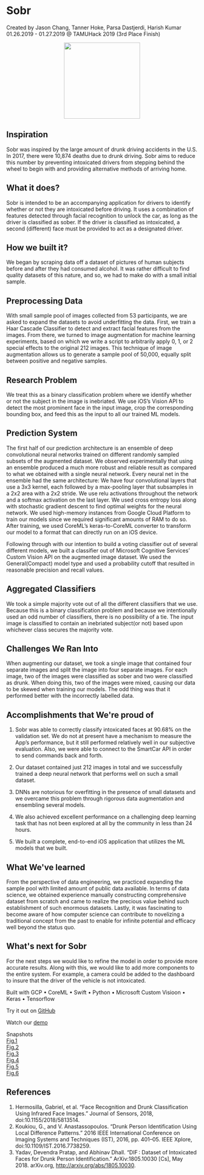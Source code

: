 # Sobr 
Created by Jason Chang, Tanner Hoke, Parsa Dastjerdi, Harish Kumar </br>
01.26.2019 - 01.27.2019 @ TAMUHack 2019 (3rd Place Finish)
<p align="center"><img src="https://github.com/jasonchang0/SoBr/blob/master/sobr-logo.png" height="200" width="200"></p>

## Inspiration

Sobr was inspired by the large amount of drunk driving accidents in the U.S. In 2017, there were 10,874 deaths due to drunk driving. Sobr aims to reduce this number by preventing intoxicated drivers from stepping behind the wheel to begin with and providing alternative methods of arriving home.


## What it does?

Sobr is intended to be an accompanying application for drivers to identify whether or not they are intoxicated before driving. It uses a combination of features detected through facial recognition to unlock the car, as long as the driver is classified as sober. If the driver is classified as intoxicated, a second (different) face must be provided to act as a designated driver.

## How we built it?

We began by scraping data off a dataset of pictures of human subjects before and after they had consumed alcohol. It was rather difficult to find quality datasets of this nature, and so, we had to make do with a small initial sample.

## Preprocessing Data
With small sample pool of images collected from 53 participants, we are asked to expand the datasets to avoid underfitting the data. First, we train a Haar Cascade Classifier to detect and extract facial features from the images. From there, we turned to image augmentation for machine learning experiments, based on which we write a script to arbitrarily apply 0, 1, or 2 special effects to the original 212 images. This technique of image augmentation allows us to generate a sample pool of 50,000, equally split between positive and negative samples.

## Research Problem
We treat this as a binary classification problem where we identify whether or not the subject in the image is inebriated. We use iOS’s Vision API to detect the most prominent face in the input image, crop the corresponding bounding box, and feed this as the input to all our trained ML models.

## Prediction System
The first half of our prediction architecture is an ensemble of deep convolutional neural networks trained on different randomly sampled subsets of the augmented dataset. We observed experimentally that using an ensemble produced a much more robust and reliable result as compared to what we obtained with a single neural network. Every neural net in the ensemble had the same architecture: We have four convolutional layers that use a 3x3 kernel, each followed by a max-pooling layer that subsamples in a 2x2 area with a 2x2 stride. We use relu activations throughout the network and a softmax activation on the last layer. We used cross entropy loss along with stochastic gradient descent to find optimal weights for the neural network. We used high-memory instances from Google Cloud Platform to train our models since we required significant amounts of RAM to do so. After training, we used CoreML’s keras-to-CoreML converter to transform our model to a format that can directly run on an iOS device.

Following through with our intention to build a voting classifier out of several different models, we built a classifier out of Microsoft Cognitive Services’ Custom Vision API on the augmented image dataset. We used the General(Compact) model type and used a probability cutoff that resulted in reasonable precision and recall values.

## Aggregated Classifiers
We took a simple majority vote out of all the different classifiers that we use. Because this is a binary classification problem and because we intentionally used an odd number of classifiers, there is no possibility of a tie. The input image is classified to contain an inebriated subject(or not) based upon whichever class secures the majority vote.

## Challenges We Ran Into
When augmenting our dataset, we took a single image that contained four separate images and split the image into four separate images. For each image, two of the images were classified as sober and two were classified as drunk. When doing this, two of the images were mixed, causing our data to be skewed when training our models. The odd thing was that it performed better with the incorrectly labelled data.

## Accomplishments that We're proud of
1. Sobr was able to correctly classify intoxicated faces at 90.68% on the validation set. We do not at present have a mechanism to measure the App’s performance, but it still performed relatively well in our subjective evaluation. Also, we were able to connect to the SmartCar API in order to send commands back and forth.

2. Our dataset contained just 212 images in total and we successfully trained a deep neural network that performs well on such a small dataset.

3. DNNs are notorious for overfitting in the presence of small datasets and we overcame this problem through rigorous data augmentation and ensembling several models.

4. We also achieved excellent performance on a challenging deep learning task that has not been explored at all by the community in less than 24 hours.

5. We built a complete, end-to-end iOS application that utilizes the ML models that we built.

## What We've learned
From the perspective of data engineering, we practiced expanding the sample pool with limited amount of public data available. In terms of data science, we obtained experience manually constructing comprehensive dataset from scratch and came to realize the precious value behind such establishment of such enormous datasets. Lastly, it was fascinating to become aware of how computer science can contribute to novelizing a traditional concept from the past to enable for infinite potential and efficacy well beyond the status quo.

## What's next for Sobr
For the next steps we would like to refine the model in order to provide more accurate results. Along with this, we would like to add more components to the entire system. For example, a camera could be added to the dashboard to insure that the driver of the vehicle is not intoxicated.

Built with GCP •	CoreML •	Swift •	Python •	Microsoft Custom Visioon •	Keras •	Tensorflow

Try it out on [GitHub](https://github.com/jasonchang0/SoBr)

Watch our [demo](https://www.youtube.com/watch?v=ReqAQ463QmY)

Snapshots </br>
[Fig.1](http://d.pr/i/mTuUeq) </br>
[Fig.2](http://d.pr/i/S62gkz) </br>
[Fig.3](http://d.pr/i/9YqeYT) </br>
[Fig.4](http://d.pr/i/Way2j2) </br>
[Fig.5](http://d.pr/i/kcssjt) </br>
[Fig.6](http://d.pr/i/ZlaQEY) </br>


## References
1. Hermosilla, Gabriel, et al. “Face Recognition and Drunk Classification Using Infrared Face Images.” Journal of Sensors, 2018, doi:10.1155/2018/5813514.
2. Koukiou, G., and V. Anastassopoulos. “Drunk Person Identification Using Local Difference Patterns.” 2016 IEEE International Conference on Imaging Systems and Techniques (IST), 2016, pp. 401–05. IEEE Xplore, doi:10.1109/IST.2016.7738259.
3. Yadav, Devendra Pratap, and Abhinav Dhall. “DIF : Dataset of Intoxicated Faces for Drunk Person Identification.” ArXiv:1805.10030 [Cs], May 2018. arXiv.org, http://arxiv.org/abs/1805.10030.
